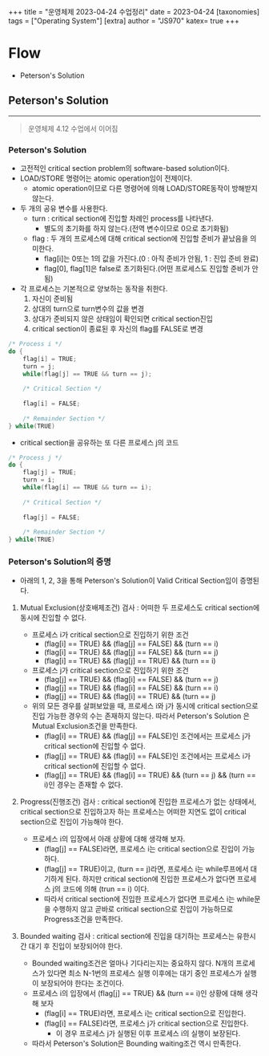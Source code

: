 +++
title = "운영체제 2023-04-24 수업정리"
date = 2023-04-24
[taxonomies]
tags = ["Operating System"]
[extra]
author = "JS970"
katex= true
+++
# Flow
- Peterson's Solution

## Peterson's Solution
---
> 운영체제 4.12 수업에서 이어짐

### Peterson's Solution
- 고전적인 critical section problem의 software-based solution이다.
- LOAD/STORE 명령어는 atomic operation임이 전제이다.
	- atomic operation이므로 다른 명령어에 의해 LOAD/STORE동작이 방해받지 않는다.
- 두 개의 공유 변수를 사용한다.
	- turn : critical section에 진입할 차례인 process를 나타낸다.
		- 별도의 초기화를 하지 않는다.(전역 변수이므로 0으로 초기화됨)
	- flag : 두 개의 프로세스에 대해 critical section에 진입할 준비가 끝났음을 의미한다.
		- flag\[i\]는 0또는 1의 값을 가진다.(0 : 아직 준비가 안됨, 1 : 진입 준비 완료)
		- flag\[0\], flag\[1\]은 false로 초기화된다.(어떤 프로세스도 진입할 준비가 안됨)
- 각 프로세스는 기본적으로 양보하는 동작을 취한다.
	1. 자신이 준비됨
	2. 상대의 turn으로 turn변수의 값을 변경
	3. 상대가 준비되지 않은 상태임이 확인되면 critical section진입
	4. critical section이 종료된 후 자신의 flag를 FALSE로 변경
```C
/* Process i */
do {
	flag[i] = TRUE;
	turn = j;
	while(flag[j] == TRUE && turn == j);
	
	/* Critical Section */
	
	flag[i] = FALSE;
	
	/* Remainder Section */
} while(TRUE)
```
- critical section을 공유하는 또 다른 프로세스 j의 코드
```C
/* Process j */
do {
	flag[j] = TRUE;
	turn = i;
	while(flag[i] == TRUE && turn == i);
	
	/* Critical Section */
	
	flag[j] = FALSE;
	
	/* Remainder Section */
} while(TRUE)
```

### Peterson's Solution의 증명
- 아래의 1, 2, 3을 통해 Peterson's Solution이 Valid Critical Section임이 증명된다.
1. Mutual Exclusion(상호배제조건) 검사 : 어떠한 두 프로세스도 critical section에 동시에 진입할 수 없다.
	- 프로세스 i가 critical section으로 진입하기 위한 조건
		- (flag\[i\] == TRUE) && (flag\[j\] == FALSE) && (turn == i)
		- (flag\[i\] == TRUE) && (flag\[j\] == FALSE) && (turn == j)
		- (flag\[i\] == TRUE) && (flag\[j\] == TRUE) && (turn == i)
	- 프로세스 j가 critical section으로 진입하기 위한 조건
		- (flag\[j\] == TRUE) && (flag\[i\] == FALSE) && (turn == j)
		- (flag\[j\] == TRUE) && (flag\[i\] == FALSE) && (turn == i)
		- (flag\[j\] == TRUE) && (flag\[i\] == TRUE) && (turn == j)
	- 위의 모든 경우를 살펴보았을 때, 프로세스 i와 j가 동시에 critical section으로 진입 가능한 경우의 수는 존재하지 않는다. 따라서 Peterson's Solution 은 Mutual Exclusion조건을 만족한다.
		- (flag\[i\] == TRUE) && (flag\[j\] == FALSE)인 조건에서는 프로세스 j가 critical section에 진입할 수 없다.
		- (flag\[j\] == TRUE) && (flag\[i\] == FALSE)인 조건에서는 프로세스 i가 critical section에 진입할 수 없다.
		- (flag\[j\] == TRUE) && (flag\[i\] == TRUE) && (turn == j) && (turn == i)인 경우는 존재할 수 없다.

2. Progress(진행조건) 검사 : critical section에 진입한 프로세스가 없는 상태에서, critical section으로 진입하고자 하는 프로세스는 어떠한 지연도 없이 critical section으로 진입이 가능해야 한다.
	- 프로세스 i의 입장에서 아래 상황에 대해 생각해 보자.
		- (flag\[j\] == FALSE)라면, 프로세스 i는 critical section으로 진입이 가능하다.
		- (flag\[j\] == TRUE)이고, (turn == j)라면, 프로세스 i는 while루프에서 대기하게 된다. 하지만 critical section에 진입한 프로세스가 없다면 프로세스 j의 코드에 의해 (trun == i) 이다. 
		- 따라서 critical section에 진입한 프로세스가 없다면 프로세스 i는 while문을 수행하지 않고 곧바로 critical section으로 진입이 가능하므로 Progress조건을 만족한다.

3. Bounded waiting 검사 : critical section에 진입을 대기하는 프로세스는 유한시간 대기 후 진입이 보장되어야 한다.
	- Bounded waiting조건은 얼마나 기다리는지는 중요하지 않다. N개의 프로세스가 있다면 최소 N-1번의 프로세스 실행 이후에는 대기 중인 프로세스가 실행이 보장되어야 한다는 조건이다.
	- 프로세스 i의 입장에서 (flag\[j\] == TRUE) && (turn == i)인 상황에 대해 생각해 보자
		- (flag\[i\] == TRUE)라면, 프로세스 i는 critical section으로 진입한다.
		- (flag\[i\] == FALSE)라면, 프로세스 j가 critical section으로 진입한다.
			- 이 경우 프로세스 j가 실행된 이후 프로세스 i의 실행이 보장된다.
	- 따라서 Peterson's Solution은 Bounding waiting조건 역시 만족한다.
